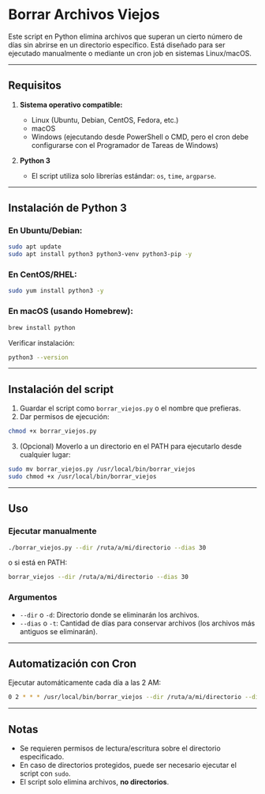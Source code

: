 # Borrar Archivos Viejos

Este script en Python elimina archivos que superan un cierto número de días sin abrirse en un directorio específico.
Está diseñado para ser ejecutado manualmente o mediante un cron job en sistemas Linux/macOS.

---

## Requisitos

1. **Sistema operativo compatible:**

   * Linux (Ubuntu, Debian, CentOS, Fedora, etc.)
   * macOS
   * Windows (ejecutando desde PowerShell o CMD, pero el cron debe configurarse con el Programador de Tareas de Windows)

2. **Python 3**

   * El script utiliza solo librerías estándar: `os`, `time`, `argparse`.

---

## Instalación de Python 3

### En Ubuntu/Debian:

```bash
sudo apt update
sudo apt install python3 python3-venv python3-pip -y
```

### En CentOS/RHEL:

```bash
sudo yum install python3 -y
```

### En macOS (usando Homebrew):

```bash
brew install python
```

Verificar instalación:

```bash
python3 --version
```

---

## Instalación del script

1. Guardar el script como `borrar_viejos.py` o el nombre que prefieras.
2. Dar permisos de ejecución:

```bash
chmod +x borrar_viejos.py
```

3. (Opcional) Moverlo a un directorio en el PATH para ejecutarlo desde cualquier lugar:

```bash
sudo mv borrar_viejos.py /usr/local/bin/borrar_viejos
sudo chmod +x /usr/local/bin/borrar_viejos
```

---

## Uso

### Ejecutar manualmente

```bash
./borrar_viejos.py --dir /ruta/a/mi/directorio --dias 30
```

o si está en PATH:

```bash
borrar_viejos --dir /ruta/a/mi/directorio --dias 30
```

### Argumentos

* `--dir` o `-d`: Directorio donde se eliminarán los archivos.
* `--dias` o `-t`: Cantidad de días para conservar archivos (los archivos más antiguos se eliminarán).

---

## Automatización con Cron

Ejecutar automáticamente cada día a las 2 AM:

```bash
0 2 * * * /usr/local/bin/borrar_viejos --dir /ruta/a/mi/directorio --dias 30
```

---

## Notas

* Se requieren permisos de lectura/escritura sobre el directorio especificado.
* En caso de directorios protegidos, puede ser necesario ejecutar el script con `sudo`.
* El script solo elimina archivos, **no directorios**.
